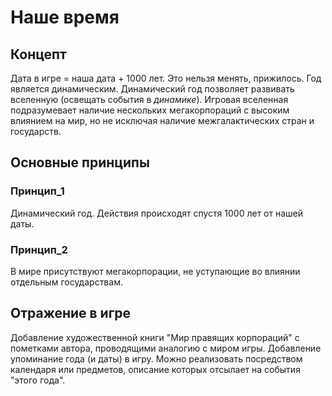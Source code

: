 # Наше время

## Концепт
Дата в игре = наша дата + 1000 лет. Это нельзя менять, прижилось.
Год является динамическим. Динамический год позволяет развивать вселенную (освещать события в *динамике*).
Игровая вселенная подразумевает наличие нескольких мегакорпораций с высоким влиянием на мир, но не исключая наличие межгалактических стран и государств.

## Основные принципы

### Принцип_1
Динамический год. Действия происходят спустя 1000 лет от нашей даты.
### Принцип_2
В мире присутствуют мегакорпорации, не уступающие во влиянии отдельным государствам.

## Отражение в игре
Добавление художественной книги "Мир правящих корпораций" с пометками автора, проводящими аналогию с миром игры.
Добавление упоминание года (и даты) в игру. Можно реализовать посредством календаря или предметов, описание которых отсылает на события "этого года".
